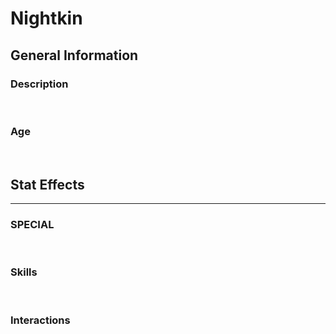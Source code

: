 # Nightkin

## General Information

### Description



<br>

### Age



<br>

## Stat Effects
---

### SPECIAL



<br>

### Skills



<br>

### Interactions



